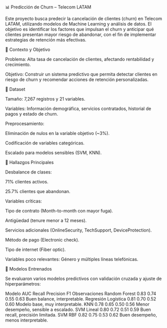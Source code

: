 📊 Predicción de Churn – Telecom LATAM

Este proyecto busca predecir la cancelación de clientes (churn) en Telecom LATAM, utilizando modelos de Machine Learning y análisis de datos.
El objetivo es identificar los factores que impulsan el churn y anticipar qué clientes presentan mayor riesgo de abandonar, con el fin de implementar estrategias de retención más efectivas.

📌 Contexto y Objetivo

Problema: Alta tasa de cancelación de clientes, afectando rentabilidad y crecimiento.

Objetivo: Construir un sistema predictivo que permita detectar clientes en riesgo de churn y recomendar acciones de retención personalizadas.

📂 Dataset

Tamaño: 7,267 registros y 21 variables.

Variables: Información demográfica, servicios contratados, historial de pagos y estado de churn.

Preprocesamiento:

Eliminación de nulos en la variable objetivo (~3%).

Codificación de variables categóricas.

Escalado para modelos sensibles (SVM, KNN).

🔎 Hallazgos Principales

Desbalance de clases:

71% clientes activos.

25.7% clientes que abandonan.

Variables críticas:

Tipo de contrato (Month-to-month con mayor fuga).

Antigüedad (tenure menor a 12 meses).

Servicios adicionales (OnlineSecurity, TechSupport, DeviceProtection).

Método de pago (Electronic check).

Tipo de internet (Fiber optic).

Variables poco relevantes: Género y múltiples líneas telefónicas.

🤖 Modelos Entrenados

Se evaluaron varios modelos predictivos con validación cruzada y ajuste de hiperparámetros:

Modelo	AUC	Recall	Precision	F1	Observaciones
Random Forest	0.83	0.74	0.55	0.63	Buen balance, interpretable.
Regresión Logística	0.81	0.70	0.52	0.60	Modelo base, muy interpretable.
KNN	0.78	0.65	0.50	0.56	Menor desempeño, sensible a escalado.
SVM Lineal	0.80	0.72	0.51	0.59	Buen recall, precisión limitada.
SVM RBF	0.82	0.75	0.53	0.62	Buen desempeño, menos interpretable.
